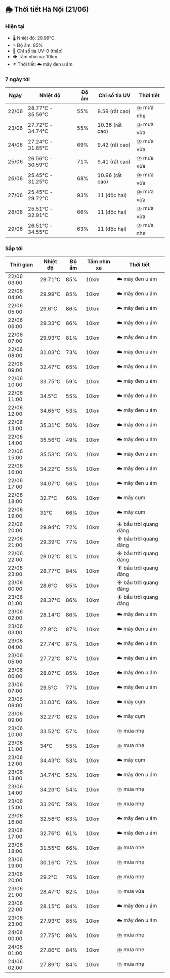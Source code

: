 ## 🌦️ Thời tiết Hà Nội (21/06)

### Hiện tại

- 🌡️ Nhiệt độ: 29.99℃
- 💦 Độ ẩm: 85%
- 🌟 Chỉ số tia UV: 0 (thấp)
- 👁️ Tầm nhìn xa: 10km
- ☂️ Thời tiết: ☁️ mây đen u ám

### 7 ngày tới

| Ngày | Nhiệt độ | Độ ẩm | Chỉ số tia UV | Thời tiết |
| --- | --- | --- | --- | --- |
| 22/06 | 28.77℃ - 35.56℃ | 55% | 9.59 (rất cao) | ⛈️ mưa nhẹ |
| 23/06 | 27.72℃ - 34.74℃ | 55% | 10.36 (rất cao) | ⛈️ mưa vừa |
| 24/06 | 27.24℃ - 31.85℃ | 69% | 9.42 (rất cao) | ⛈️ mưa vừa |
| 25/06 | 26.56℃ - 30.59℃ | 71% | 9.41 (rất cao) | ⛈️ mưa vừa |
| 26/06 | 25.45℃ - 31.25℃ | 68% | 10.96 (rất cao) | ⛈️ mưa vừa |
| 27/06 | 25.45℃ - 29.72℃ | 93% | 11 (độc hại) | ⛈️ mưa vừa |
| 28/06 | 25.51℃ - 32.91℃ | 66% | 11 (độc hại) | ⛈️ mưa vừa |
| 29/06 | 26.51℃ - 34.55℃ | 63% | 11 (độc hại) | ⛈️ mưa nhẹ |

### Sắp tới

| Thời gian | Nhiệt độ | Độ ẩm | Tầm nhìn xa | Thời tiết |
| --- | --- | --- | --- | --- |
| 22/06 03:00 | 29.71℃ | 85% | 10km | ☁️ mây đen u ám |
| 22/06 04:00 | 29.99℃ | 85% | 10km | ☁️ mây đen u ám |
| 22/06 05:00 | 29.6℃ | 86% | 10km | ☁️ mây đen u ám |
| 22/06 06:00 | 29.33℃ | 86% | 10km | ☁️ mây đen u ám |
| 22/06 07:00 | 29.93℃ | 81% | 10km | ☁️ mây đen u ám |
| 22/06 08:00 | 31.03℃ | 73% | 10km | ☁️ mây đen u ám |
| 22/06 09:00 | 32.47℃ | 65% | 10km | ☁️ mây đen u ám |
| 22/06 10:00 | 33.75℃ | 59% | 10km | ☁️ mây đen u ám |
| 22/06 11:00 | 34.5℃ | 55% | 10km | ☁️ mây đen u ám |
| 22/06 12:00 | 34.65℃ | 53% | 10km | ☁️ mây đen u ám |
| 22/06 13:00 | 35.31℃ | 50% | 10km | ☁️ mây đen u ám |
| 22/06 14:00 | 35.56℃ | 49% | 10km | ☁️ mây đen u ám |
| 22/06 15:00 | 35.53℃ | 50% | 10km | ☁️ mây đen u ám |
| 22/06 16:00 | 34.22℃ | 55% | 10km | ☁️ mây đen u ám |
| 22/06 17:00 | 34.07℃ | 56% | 10km | ☁️ mây đen u ám |
| 22/06 18:00 | 32.7℃ | 60% | 10km | ☁️ mây cụm |
| 22/06 19:00 | 31℃ | 66% | 10km | ☁️ mây cụm |
| 22/06 20:00 | 29.94℃ | 72% | 10km | ☀️ bầu trời quang đãng |
| 22/06 21:00 | 29.39℃ | 77% | 10km | ☀️ bầu trời quang đãng |
| 22/06 22:00 | 29.02℃ | 81% | 10km | ☀️ bầu trời quang đãng |
| 22/06 23:00 | 28.77℃ | 84% | 10km | ☀️ bầu trời quang đãng |
| 23/06 00:00 | 28.6℃ | 85% | 10km | ☀️ bầu trời quang đãng |
| 23/06 01:00 | 28.37℃ | 86% | 10km | ☀️ bầu trời quang đãng |
| 23/06 02:00 | 28.14℃ | 86% | 10km | ☁️ mây đen u ám |
| 23/06 03:00 | 27.9℃ | 87% | 10km | ☁️ mây đen u ám |
| 23/06 04:00 | 27.74℃ | 87% | 10km | ☁️ mây đen u ám |
| 23/06 05:00 | 27.72℃ | 87% | 10km | ☁️ mây đen u ám |
| 23/06 06:00 | 28.07℃ | 85% | 10km | ☁️ mây đen u ám |
| 23/06 07:00 | 29.5℃ | 77% | 10km | ☁️ mây đen u ám |
| 23/06 08:00 | 31.03℃ | 69% | 10km | ☁️ mây cụm |
| 23/06 09:00 | 32.27℃ | 62% | 10km | ☁️ mây cụm |
| 23/06 10:00 | 33.52℃ | 57% | 10km | ⛈️ mưa nhẹ |
| 23/06 11:00 | 34℃ | 55% | 10km | ⛈️ mưa nhẹ |
| 23/06 12:00 | 34.43℃ | 53% | 10km | ☁️ mây cụm |
| 23/06 13:00 | 34.74℃ | 52% | 10km | ☁️ mây đen u ám |
| 23/06 14:00 | 34.29℃ | 54% | 10km | ⛈️ mưa nhẹ |
| 23/06 15:00 | 33.26℃ | 59% | 10km | ⛈️ mưa nhẹ |
| 23/06 16:00 | 32.58℃ | 63% | 10km | ☁️ mây đen u ám |
| 23/06 17:00 | 32.76℃ | 61% | 10km | ☁️ mây đen u ám |
| 23/06 18:00 | 31.55℃ | 66% | 10km | ⛈️ mưa nhẹ |
| 23/06 19:00 | 30.16℃ | 72% | 10km | ⛈️ mưa nhẹ |
| 23/06 20:00 | 29.2℃ | 76% | 10km | ⛈️ mưa nhẹ |
| 23/06 21:00 | 28.47℃ | 82% | 10km | ⛈️ mưa vừa |
| 23/06 22:00 | 28.15℃ | 84% | 10km | ☁️ mây đen u ám |
| 23/06 23:00 | 27.93℃ | 85% | 10km | ☁️ mây đen u ám |
| 24/06 00:00 | 27.75℃ | 86% | 10km | ⛈️ mưa nhẹ |
| 24/06 01:00 | 27.86℃ | 84% | 10km | ⛈️ mưa nhẹ |
| 24/06 02:00 | 27.89℃ | 84% | 10km | ⛈️ mưa nhẹ |
